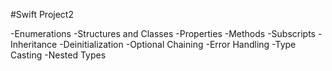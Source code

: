 #Swift Project2

-Enumerations
-Structures and Classes
-Properties
-Methods
-Subscripts
-Inheritance
-Deinitialization
-Optional Chaining
-Error Handling
-Type Casting
-Nested Types
